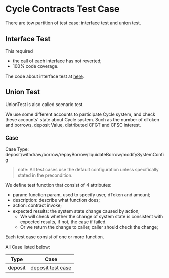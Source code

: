 # Cycle Contracts Test Case

There are tow partition of test case: interface test and union test.

## Interface Test

This required
- the call of each interface has not reverted;
- 100% code coverage.

The code about interface test at [here](../TestInterface.js).

## Union Test

UnionTest is also called scenario test.

We use some different accounts to participate Cycle system, and check these accounts' state about Cycle system. Such as
the number of dToken and borrows, deposit Value, distributed CFGT and CFSC interest.

### Case

Case Type: deposit/withdraw/borrow/repayBorrow/liquidateBorrow/modifySystemConfig

>note: All test cases use the default configuration unless specifically stated in the precondition.

We define test function that consist of 4 attributes:
- param: function param, used to specify user, dToken and amount;
- description: describe what function does;
- action: contract invoke;
- expected results: the system state change caused by action;
  - We will check whether the change of system state is consistent with expected results, if not, the case if failed.
  - Or we return the change to caller, caller should check the change;

Each test case consist of one or more function.

All Case listed below:

| Type | Case |
| --- | --- |
| deposit | [deposit test case](./deposit.md) |